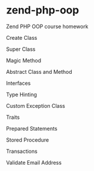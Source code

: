 # zend-php-oop
Zend PHP OOP course homework

Create Class

Super Class

Magic Method

Abstract Class and Method

Interfaces

Type Hinting

Custom Exception Class

Traits

Prepared Statements

Stored Procedure

Transactions

Validate Email Address
